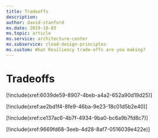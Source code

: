 ```yaml
---
title: Tradeoffs
description: 
author: david-stanford
ms.date: 2019-10-03
ms.topic: article
ms.service: architecture-center
ms.subservice: cloud-design-principles
ms.custom: What Resiliency trade-offs are you making? 
---
```


# Tradeoffs

<!-- Balanced alterting frequency with operations fatigue -->
[!include(xref:6039de59-8907-4beb-a4a2-652a90d19d25)]

<!-- Balanced automation of failure handling with the ability to respond to transient failures -->
[!include(xref:ae2bd1f4-8fe9-46ba-9e23-18c01d5b2e40)]

<!-- Chosen a recovery point that aligns with our cost requirements -->
[!include(xref:ce137ac6-4b7f-4934-9ba0-bc6a9b7fd8c7)]

<!-- Chosen a recovery time that aligns with our cost goals -->
[!include(xref:9669fd68-3eeb-4d28-8af7-0516039e422e)]


